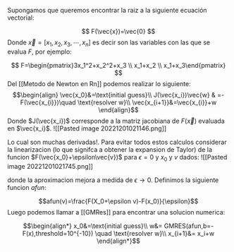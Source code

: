 Supongamos que queremos encontrar la raiz a la siguiente ecuación vectorial:

$$
F(\vec{x})=\vec{0}
$$
Donde $\vec{x}=[x_1,x_2,x_3,\cdots,x_n]$ es decir son las variables con las que se evalua $F$, por ejemplo:

$$
F=\begin{pmatrix}3x_1^2+x_2^2+x_3 \\ x_1+x_2 \\ x_1+x_3\end{pmatrix}
$$
Del [[Metodo de Newton en Rn]] podemos realizar lo siguiente:
$$\begin{align}
\vec{x_0}&=\text{initial guess}\\
J(\vec{x_i})\vec{w} & =-F(\vec{x_{i}})\quad \text{resolver w}\\
\vec{x_{i+1}}&=\vec{x_{i}}+w
\end{align}$$
Donde $J(\vec{x_i})$ corresponde a la matriz jacobiana de $F(\vec{x})$ evaluada en $\vec{x_i}$.
![[Pasted image 20221201021146.png]]

Lo cual son muchas derivadas!.
Para evitar todos estos calculos considerar la linearizacion (lo que signifca a obtener la expansion de Taylor) de la funcion $F(\vec{x_0}+\epsilon\vec{v})$
para $\epsilon=0$ y $x_0$ y $v$ dados:
![[Pasted image 20221201021745.png]]

donde la aproximacion mejora a medida de $\epsilon \rightarrow 0$.
Definimos la siguiente funcion $afun$:

$$afun(v)=\frac{F(X_0+\epsilon v)-F(x_0)}{\epsilon}$$
Luego podemos llamar a [[GMRes]] para encontrar una solucion numerica:

$$\begin{align*}
x_0&=\text{initial guess}\\
w&= GMRES(afun,b=-F(x),threshold=10^{-10}) \quad \text{resolver w}\\
x_{i+1}&= x_i+w
\end{align*}$$

